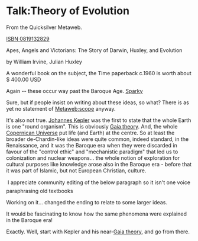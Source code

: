 
# Talk:Theory of Evolution

From the Quicksilver Metaweb.

[ISBN 0819132829](/)  

Apes, Angels and Victorians: The Story of Darwin, Huxley, and Evolution  

by William Irvine, Julian Huxley

A wonderful book on the subject, the Time paperback c.1960 is worth about $ 400.00 USD  


Again -- these occur way past the Baroque Age. [Sparky](/user-stsparky)

Sure, but if people insist on writing about these ideas, so what? There is as yet no statement of [Metaweb:scope](/metaweb-scope) anyway.

It's also not true. [Johannes Kepler](/johannes-kepler) was the first to state that the whole Earth is one "round organism". This is obviously [Gaia theory](/gaia-theory). And, the whole [Copernican Universe](/copernican-universe) put life (and Earth) at the centre. So at least the broader de-Chardin-like ideas were quite common, indeed standard, in the Renaissance, and it was the Baroque era when they were discarded in favour of the "control ethic" and "mechanistic paradigm" that led us to colonization and nuclear weapons... the whole notion of exploration for cultural purposes like knowledge arose also in the Baroque era - before that it was part of Islamic, but not European Christian, culture.

 I appreciate community editing of the below paragraph so it isn't one voice paraphrasing old textbooks

Working on it... changed the ending to relate to some larger ideas.

It would be fascinating to know how the same phenomena were explained in the Baroque era!

Exactly. Well, start with Kepler and his near-[Gaia theory](/gaia-theory), and go from there.
